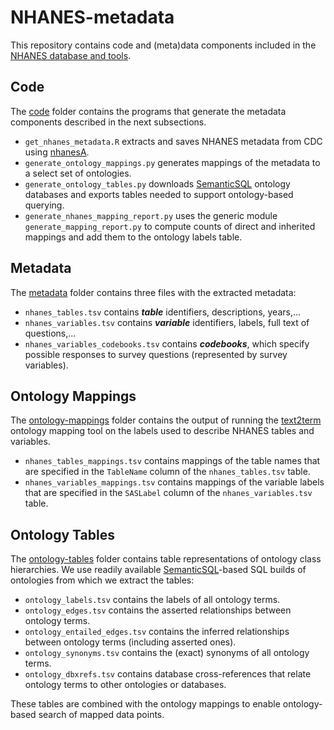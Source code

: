 # NHANES-metadata
This repository contains code and (meta)data components included in the [NHANES database and tools](https://github.com/ccb-hms/NHANES).  

## Code
The [code](https://github.com/ccb-hms/NHANES-metadata/tree/master/code) folder contains the programs that generate the metadata components described in the next subsections. 
* `get_nhanes_metadata.R` extracts and saves NHANES metadata from CDC using [nhanesA](https://github.com/cjendres1/nhanes).
* `generate_ontology_mappings.py` generates mappings of the metadata to a select set of ontologies.
* `generate_ontology_tables.py` downloads [SemanticSQL](https://github.com/INCATools/semantic-sql) ontology databases and exports tables needed to support ontology-based querying.
* `generate_nhanes_mapping_report.py` uses the generic module `generate_mapping_report.py` to compute counts of direct and inherited mappings and add them to the ontology labels table. 

## Metadata
The [metadata](https://github.com/ccb-hms/NHANES-metadata/tree/master/metadata) folder contains three files with the extracted metadata:
* `nhanes_tables.tsv` contains _**table**_ identifiers, descriptions, years,...
* `nhanes_variables.tsv` contains _**variable**_ identifiers, labels, full text of questions,...
* `nhanes_variables_codebooks.tsv` contains _**codebooks**_, which specify possible responses to survey questions (represented by survey variables).

## Ontology Mappings
The [ontology-mappings](https://github.com/ccb-hms/NHANES-metadata/tree/master/ontology-mappings) folder contains the output of running the [text2term](https://github.com/ccb-hms/ontology-mapper) ontology mapping tool on the labels used to describe NHANES tables and variables. 
* `nhanes_tables_mappings.tsv` contains mappings of the table names that are specified in the `TableName` column of the `nhanes_tables.tsv` table.
* `nhanes_variables_mappings.tsv` contains mappings of the variable labels that are specified in the `SASLabel` column of the `nhanes_variables.tsv` table.

## Ontology Tables
The [ontology-tables](https://github.com/ccb-hms/NHANES-metadata/tree/master/ontology-tables) folder contains table representations of ontology class hierarchies. We use readily available [SemanticSQL](https://github.com/INCATools/semantic-sql)-based SQL builds of ontologies from which we extract the tables:
* `ontology_labels.tsv` contains the labels of all ontology terms.
* `ontology_edges.tsv` contains the asserted relationships between ontology terms.
* `ontology_entailed_edges.tsv` contains the inferred relationships between ontology terms (including asserted ones).
* `ontology_synonyms.tsv` contains the (exact) synonyms of all ontology terms.
* `ontology_dbxrefs.tsv` contains database cross-references that relate ontology terms to other ontologies or databases.

These tables are combined with the ontology mappings to enable ontology-based search of mapped data points. 

